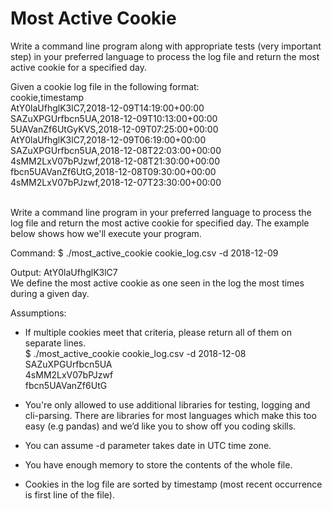 # Most Active Cookie
Write a command line program along with appropriate tests (very important step) in your preferred language to process the log file and return the most active cookie for a specified day.  

Given a cookie log file in the following format: <br/>
cookie,timestamp <br/>
AtY0laUfhglK3lC7,2018-12-09T14:19:00+00:00 <br/>
SAZuXPGUrfbcn5UA,2018-12-09T10:13:00+00:00 <br/>
5UAVanZf6UtGyKVS,2018-12-09T07:25:00+00:00 <br/>
AtY0laUfhglK3lC7,2018-12-09T06:19:00+00:00 <br/>
SAZuXPGUrfbcn5UA,2018-12-08T22:03:00+00:00 <br/>
4sMM2LxV07bPJzwf,2018-12-08T21:30:00+00:00 <br/>
fbcn5UAVanZf6UtG,2018-12-08T09:30:00+00:00 <br/>
4sMM2LxV07bPJzwf,2018-12-07T23:30:00+00:00 <br/><br/>

Write a command line program in your preferred language to process the log file and return the most active
cookie for specified day. The example below shows how we&#39;ll execute your program.  

Command:
$ ./most_active_cookie cookie_log.csv -d 2018-12-09

Output:
AtY0laUfhglK3lC7<br/>
We define the most active cookie as one seen in the log the most times during a given day.

Assumptions:
* If multiple cookies meet that criteria, please return all of them on separate lines.  
$ ./most_active_cookie cookie_log.csv -d 2018-12-08<br/>
SAZuXPGUrfbcn5UA<br/>
4sMM2LxV07bPJzwf<br/>
fbcn5UAVanZf6UtG<br/>

* You're only allowed to use additional libraries for testing, logging and cli-parsing. There are libraries for most languages which make this too easy (e.g pandas) and we’d like you to show off you coding skills.
* You can assume -d parameter takes date in UTC time zone.
* You have enough memory to store the contents of the whole file.
* Cookies in the log file are sorted by timestamp (most recent occurrence is first line of the file).
